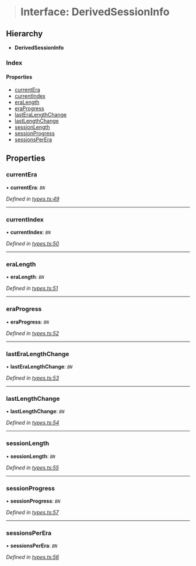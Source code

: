 > # Interface: DerivedSessionInfo

## Hierarchy

* **DerivedSessionInfo**

### Index

#### Properties

* [currentEra](_types_.derivedsessioninfo.md#currentera)
* [currentIndex](_types_.derivedsessioninfo.md#currentindex)
* [eraLength](_types_.derivedsessioninfo.md#eralength)
* [eraProgress](_types_.derivedsessioninfo.md#eraprogress)
* [lastEraLengthChange](_types_.derivedsessioninfo.md#lasteralengthchange)
* [lastLengthChange](_types_.derivedsessioninfo.md#lastlengthchange)
* [sessionLength](_types_.derivedsessioninfo.md#sessionlength)
* [sessionProgress](_types_.derivedsessioninfo.md#sessionprogress)
* [sessionsPerEra](_types_.derivedsessioninfo.md#sessionsperera)

## Properties

###  currentEra

• **currentEra**: *`BN`*

*Defined in [types.ts:49](https://github.com/polkadot-js/api/blob/0196829/packages/api-derive/src/types.ts#L49)*

___

###  currentIndex

• **currentIndex**: *`BN`*

*Defined in [types.ts:50](https://github.com/polkadot-js/api/blob/0196829/packages/api-derive/src/types.ts#L50)*

___

###  eraLength

• **eraLength**: *`BN`*

*Defined in [types.ts:51](https://github.com/polkadot-js/api/blob/0196829/packages/api-derive/src/types.ts#L51)*

___

###  eraProgress

• **eraProgress**: *`BN`*

*Defined in [types.ts:52](https://github.com/polkadot-js/api/blob/0196829/packages/api-derive/src/types.ts#L52)*

___

###  lastEraLengthChange

• **lastEraLengthChange**: *`BN`*

*Defined in [types.ts:53](https://github.com/polkadot-js/api/blob/0196829/packages/api-derive/src/types.ts#L53)*

___

###  lastLengthChange

• **lastLengthChange**: *`BN`*

*Defined in [types.ts:54](https://github.com/polkadot-js/api/blob/0196829/packages/api-derive/src/types.ts#L54)*

___

###  sessionLength

• **sessionLength**: *`BN`*

*Defined in [types.ts:55](https://github.com/polkadot-js/api/blob/0196829/packages/api-derive/src/types.ts#L55)*

___

###  sessionProgress

• **sessionProgress**: *`BN`*

*Defined in [types.ts:57](https://github.com/polkadot-js/api/blob/0196829/packages/api-derive/src/types.ts#L57)*

___

###  sessionsPerEra

• **sessionsPerEra**: *`BN`*

*Defined in [types.ts:56](https://github.com/polkadot-js/api/blob/0196829/packages/api-derive/src/types.ts#L56)*